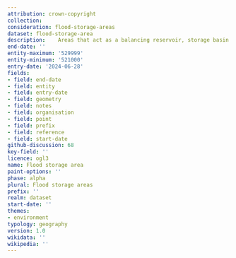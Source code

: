 ```yaml
---
attribution: crown-copyright
collection: 
consideration: flood-storage-areas
dataset: flood-storage-area
description: 	Areas that act as a balancing reservoir, storage basin or balancing pond for flood control
end-date: ''
entity-maximum: '529999'
entity-minimum: '521000'
entry-date: '2024-06-28'
fields:
- field: end-date
- field: entity
- field: entry-date
- field: geometry
- field: notes
- field: organisation
- field: point
- field: prefix
- field: reference
- field: start-date
github-discussion: 68
key-field: ''
licence: ogl3
name: Flood storage area
paint-options: ''
phase: alpha
plural: Flood storage areas
prefix: ''
realm: dataset
start-date: ''
themes:
- environment
typology: geography
version: 1.0
wikidata: ''
wikipedia: ''
---
```

